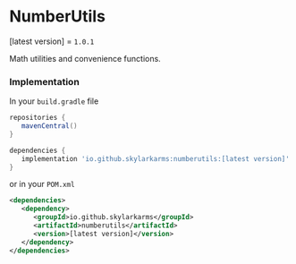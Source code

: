 # NumberUtils

[latest version] = `1.0.1`

Math utilities and convenience functions.

### Implementation
In your `build.gradle` file
```groovy
repositories {
   mavenCentral()
}

dependencies {
   implementation 'io.github.skylarkarms:numberutils:[latest version]'
}
```

or in your `POM.xml`
```xml
<dependencies>
   <dependency>
      <groupId>io.github.skylarkarms</groupId>
      <artifactId>numberutils</artifactId>
      <version>[latest version]</version>
   </dependency>
</dependencies>
```
